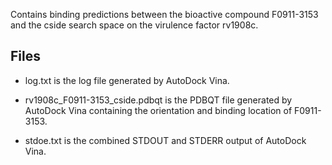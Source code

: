 Contains binding predictions between the bioactive compound F0911-3153 and the cside search space on the virulence factor rv1908c.

## Files

- log.txt is the log file generated by AutoDock Vina.

- rv1908c_F0911-3153_cside.pdbqt is the PDBQT file generated by AutoDock Vina containing the orientation and binding location of F0911-3153.

- stdoe.txt is the combined STDOUT and STDERR output of AutoDock Vina.


